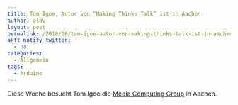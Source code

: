 ```yaml
---
title: Tom Igoe, Autor von “Making Thinks Talk” ist in Aachen
author: olav
layout: post
permalink: /2010/06/tom-igoe-autor-von-making-thinks-talk-ist-in-aachen/
aktt_notify_twitter:
  - no
categories:
  - Allgemein
tags:
  - Arduino
---
```

Diese Woche besucht Tom Igoe die [Media Computing Group][1] in Aachen.

 [1]: http://hci.rwth-aachen.de/igoe